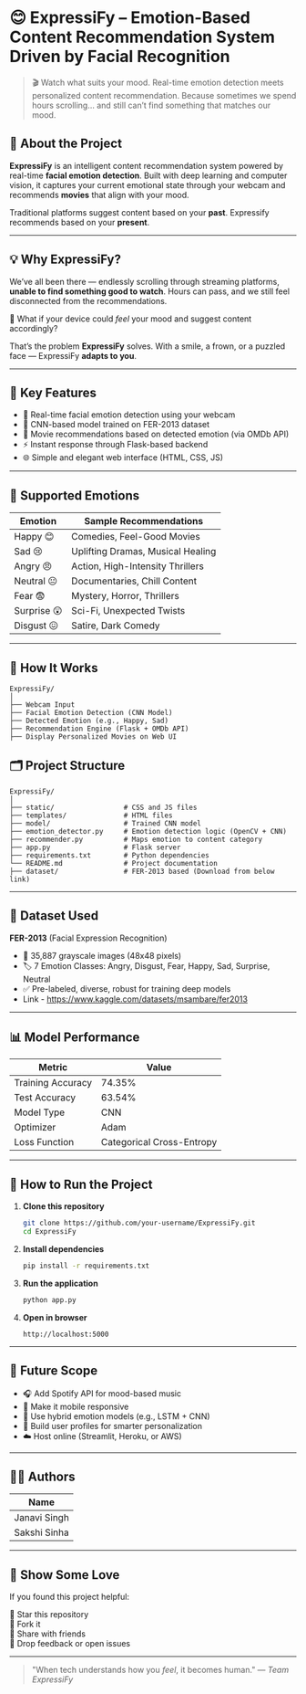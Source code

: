 # 😊 ExpressiFy – Emotion-Based Content Recommendation System Driven by Facial Recognition

> 🎬 Watch what suits your mood. Real-time emotion detection meets personalized content recommendation. Because sometimes we spend hours scrolling… and still can’t find something that matches our mood.

## 🧠 About the Project

**ExpressiFy** is an intelligent content recommendation system powered by real-time **facial emotion detection**. Built with deep learning and computer vision, it captures your current emotional state through your webcam and recommends **movies** that align with your mood.

Traditional platforms suggest content based on your **past**. Expressify recommends based on your **present**.

---

## 💡 Why ExpressiFy?

We’ve all been there — endlessly scrolling through streaming platforms, **unable to find something good to watch**. Hours can pass, and we still feel disconnected from the recommendations.

🎯 What if your device could *feel* your mood and suggest content accordingly?

That’s the problem **ExpressiFy** solves. With a smile, a frown, or a puzzled face — ExpressiFy **adapts to you**.

---

## 🚀 Key Features

- 🎥 Real-time facial emotion detection using your webcam
- 🧠 CNN-based model trained on FER-2013 dataset
- 🎵 Movie recommendations based on detected emotion (via OMDb API)
- ⚡ Instant response through Flask-based backend
- 🌐 Simple and elegant web interface (HTML, CSS, JS)

---

## 📸 Supported Emotions

| Emotion    | Sample Recommendations        |
|------------|-------------------------------|
| Happy 😊    | Comedies, Feel-Good Movies     |
| Sad 😢      | Uplifting Dramas, Musical Healing |
| Angry 😠    | Action, High-Intensity Thrillers |
| Neutral 😐  | Documentaries, Chill Content   |
| Fear 😨     | Mystery, Horror, Thrillers      |
| Surprise 😲 | Sci-Fi, Unexpected Twists      |
| Disgust 😖  | Satire, Dark Comedy            |

---

## 🧠 How It Works

```
ExpressiFy/
│
├── Webcam Input
├── Facial Emotion Detection (CNN Model)
├── Detected Emotion (e.g., Happy, Sad)
├── Recommendation Engine (Flask + OMDb API)
├── Display Personalized Movies on Web UI
```

## 🗂️ Project Structure

```
ExpressiFy/
│
├── static/                 # CSS and JS files
├── templates/              # HTML files
├── model/                  # Trained CNN model
├── emotion_detector.py     # Emotion detection logic (OpenCV + CNN)
├── recommender.py          # Maps emotion to content category
├── app.py                  # Flask server
├── requirements.txt        # Python dependencies
└── README.md               # Project documentation
├── dataset/                # FER-2013 based (Download from below link)
```

---

## 🧪 Dataset Used

**FER-2013** (Facial Expression Recognition)

- 📸 35,887 grayscale images (48x48 pixels)
- 🏷️ 7 Emotion Classes: Angry, Disgust, Fear, Happy, Sad, Surprise, Neutral
- ✅ Pre-labeled, diverse, robust for training deep models
- Link - https://www.kaggle.com/datasets/msambare/fer2013

---

## 📊 Model Performance

| Metric            | Value      |
|-------------------|------------|
| Training Accuracy | 74.35%     |
| Test Accuracy     | 63.54%     |
| Model Type        | CNN        |
| Optimizer         | Adam       |
| Loss Function     | Categorical Cross-Entropy |

---

## 🔧 How to Run the Project

1. **Clone this repository**
   ```bash
   git clone https://github.com/your-username/ExpressiFy.git
   cd ExpressiFy
   ```

2. **Install dependencies**
   ```bash
   pip install -r requirements.txt
   ```

3. **Run the application**
   ```bash
   python app.py
   ```

4. **Open in browser**
   ```
   http://localhost:5000
   ```

---

## 🌈 Future Scope

- 🎧 Add Spotify API for mood-based music
- 📱 Make it mobile responsive
- 🧠 Use hybrid emotion models (e.g., LSTM + CNN)
- 👤 Build user profiles for smarter personalization
- ☁️ Host online (Streamlit, Heroku, or AWS)

---

## 👩‍💻 Authors

| Name           | 
|----------------|
| Janavi Singh   | 
| Sakshi Sinha   | 

---

## 🙌 Show Some Love

If you found this project helpful:

🌟 Star this repository  
🍴 Fork it  
📣 Share with friends  
💬 Drop feedback or open issues  

---

> "When tech understands how you *feel*, it becomes human."
> — *Team ExpressiFy*
